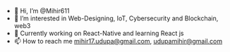 - 👋 Hi, I’m @Mihir611
- 👀 I’m interested in Web-Designing, IoT, Cybersecurity and Blockchain, web3
- 🌱 Currently working on React-Native and learning React js
- 📫 How to reach me mihir17.udupa@gmail.com, udupamihir@gmail.com

<!---
Mihir611/Mihir611 is a ✨ special ✨ repository because its `README.md` (this file) appears on your GitHub profile.
You can click the Preview link to take a look at your changes.
--->

